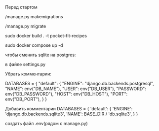 Перед стартом

/manage.py makemigrations

/manage.py migrate

sudo docker build . -t pocket-fit-recipes

sudo docker compose up -d

чтобы сменить sqlite на postgres:

в файле settings.py

Убрать комментарии:

 DATABASES = {
     "default": {
         "ENGINE": "django.db.backends.postgresql",
         "NAME": env("DB_NAME"),
         "USER": env("DB_USER"),
         "PASSWORD": env("DB_PASSWORD"),
         "HOST": env("DB_HOST"),
         "PORT": env("DB_PORT"),
     }
 }

Добавить комментарии
DATABASES = {
    'default': {
        'ENGINE': 'django.db.backends.sqlite3',
        'NAME': BASE_DIR / 'db.sqlite3',
    }
}

создать файл .env(рядом с manage.py) 
